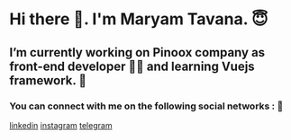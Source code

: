 # Hi there 👋. I'm Maryam Tavana. :innocent: 

## I’m currently working on Pinoox company as front-end developer :woman_technologist: and learning Vuejs framework.  :smiling_face_with_three_hearts:

### You can connect with me on the following social networks : :speech_balloon:

[linkedin](https://linkedin.com/MaryamTavana)
[instagram](https://instagram.com/maryamtavana.__)
[telegram](https://t.me/maryamtavana00)


